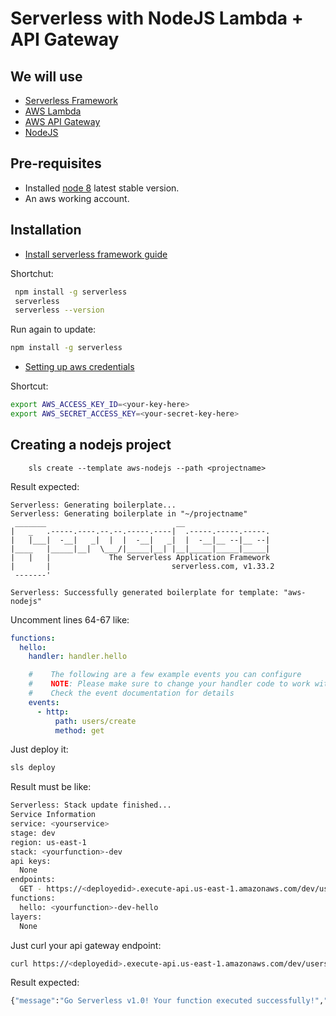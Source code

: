 # Serverless with NodeJS Lambda + API Gateway

## We will use

- [Serverless Framework](https://serverless.com/)
- [AWS Lambda](https://aws.amazon.com/lambda/)
- [AWS API Gateway](https://aws.amazon.com/pt/api-gateway/)
- [NodeJS](https://nodejs.org/en/)

## Pre-requisites

- Installed [node 8](https://nodejs.org/dist/latest-v8.x/) latest stable version.
- An aws working account.

## Installation

- [Install serverless framework guide](https://serverless.com/framework/docs/providers/aws/guide/installation/)

Shortchut:

```bash
 npm install -g serverless
 serverless
 serverless --version
```

Run again to update:

```bash
npm install -g serverless
```

- [Setting up aws credentials](https://serverless.com/framework/docs/providers/aws/guide/credentials/)

Shortcut:

```bash
export AWS_ACCESS_KEY_ID=<your-key-here>
export AWS_SECRET_ACCESS_KEY=<your-secret-key-here>
```

## Creating a nodejs project

```
    sls create --template aws-nodejs --path <projectname>
```

Result expected:

```
Serverless: Generating boilerplate...
Serverless: Generating boilerplate in "~/projectname"
 _______                             __
|   _   .-----.----.--.--.-----.----|  .-----.-----.-----.
|   |___|  -__|   _|  |  |  -__|   _|  |  -__|__ --|__ --|
|____   |_____|__|  \___/|_____|__| |__|_____|_____|_____|
|   |   |             The Serverless Application Framework
|       |                           serverless.com, v1.33.2
 -------'

Serverless: Successfully generated boilerplate for template: "aws-nodejs"
```

Uncomment lines 64-67 like:

```yml
functions:
  hello:
    handler: handler.hello

    #    The following are a few example events you can configure
    #    NOTE: Please make sure to change your handler code to work with those events
    #    Check the event documentation for details
    events:
      - http:
          path: users/create
          method: get
```

Just deploy it:

```bash
sls deploy
```

Result must be like:

```bash
Serverless: Stack update finished...
Service Information
service: <yourservice>
stage: dev
region: us-east-1
stack: <yourfunction>-dev
api keys:
  None
endpoints:
  GET - https://<deployedid>.execute-api.us-east-1.amazonaws.com/dev/users/create
functions:
  hello: <yourfunction>-dev-hello
layers:
  None
```

Just curl your api gateway endpoint:

```bash
curl https://<deployedid>.execute-api.us-east-1.amazonaws.com/dev/users/create
```

Result expected:

```bash
{"message":"Go Serverless v1.0! Your function executed successfully!","input":{"resource":"/users/create","path":"/users/create","httpMethod":"GET","headers":{"Accept":"*/*","CloudFront-Forwarded-Proto":"https","CloudFront-Is-Desktop-Viewer":"true","CloudFront-Is-Mobile-Viewer":"false","CloudFront,TRUCATED}
```

